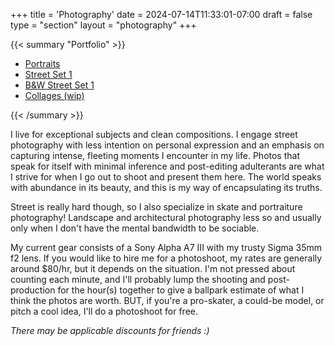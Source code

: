 +++
title = 'Photography'
date = 2024-07-14T11:33:01-07:00
draft = false
type = "section"
layout = "photography"
+++

{{< summary "Portfolio" >}}
  <ul>
    <li><a href="portfolio/portraits">Portraits</a></li>
    <li><a href="portfolio/street-set-1">Street Set 1</a></li>
    <li><a href="portfolio/bw-street-set-1">B&W Street Set 1</a></li>
    <li><a href="portfolio/collages">Collages (wip)</a></li>
  </ul>
{{< /summary >}}

I live for exceptional subjects and clean compositions. I engage street photography with less intention on personal expression and an emphasis on capturing intense, fleeting moments I encounter in my life. Photos that speak for itself with minimal inference and post-editing adulterants are what I strive for when I go out to shoot and present them here. The world speaks with abundance in its beauty, and this is my way of encapsulating its truths.

Street is really hard though, so I also specialize in skate and portraiture photography! Landscape and architectural photography less so and usually only when I don't have the mental bandwidth to be sociable.

My current gear consists of a Sony Alpha A7 III with my trusty Sigma 35mm f2 lens. If you would like to hire me for a photoshoot, my rates are generally around $80/hr, but it depends on the situation. I'm not pressed about counting each minute, and I'll probably lump the shooting and post-production for the hour(s) together to give a ballpark estimate of what I think the photos are worth. BUT, if you're a pro-skater, a could-be model, or pitch a cool idea, I'll do a photoshoot for free.

_There may be applicable discounts for friends :)_